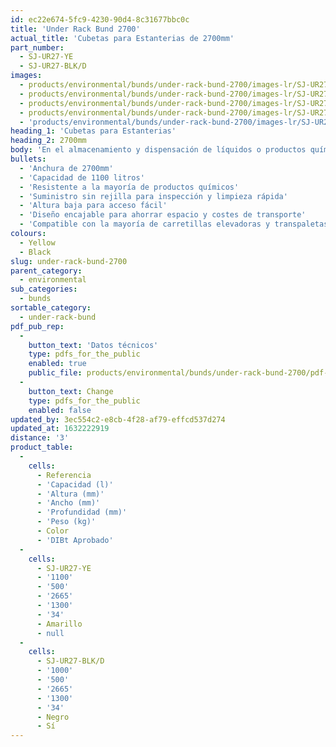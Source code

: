 ```yaml
---
id: ec22e674-5fc9-4230-90d4-8c31677bbc0c
title: 'Under Rack Bund 2700'
actual_title: 'Cubetas para Estanterias de 2700mm'
part_number:
  - SJ-UR27-YE
  - SJ-UR27-BLK/D
images:
  - products/environmental/bunds/under-rack-bund-2700/images-lr/SJ-UR27-YE_03.jpg
  - products/environmental/bunds/under-rack-bund-2700/images-lr/SJ-UR27-YE_02.jpg
  - products/environmental/bunds/under-rack-bund-2700/images-lr/SJ-UR27-BK.D_01.jpg
  - products/environmental/bunds/under-rack-bund-2700/images-lr/SJ-UR27-YE_04.jpg
  - 'products/environmental/bunds/under-rack-bund-2700/images-lr/SJ-UR27-BK,D_02.jpg'
heading_1: 'Cubetas para Estanterias'
heading_2: 2700mm
body: 'En el almacenamiento y dispensación de líquidos o productos químicos en estanterías, los cubetos son elementos de los que no puede prescindir. Se ubican fácilmente en suelo, debajo de las estanterías.'
bullets:
  - 'Anchura de 2700mm'
  - 'Capacidad de 1100 litros'
  - 'Resistente a la mayoría de productos químicos'
  - 'Suministro sin rejilla para inspección y limpieza rápida'
  - 'Altura baja para acceso fácil'
  - 'Diseño encajable para ahorrar espacio y costes de transporte'
  - 'Compatible con la mayoría de carretillas elevadoras y transpaletas'
colours:
  - Yellow
  - Black
slug: under-rack-bund-2700
parent_category:
  - environmental
sub_categories:
  - bunds
sortable_category:
  - under-rack-bund
pdf_pub_rep:
  -
    button_text: 'Datos técnicos'
    type: pdfs_for_the_public
    enabled: true
    public_file: products/environmental/bunds/under-rack-bund-2700/pdf-lr/EV-URB-2700mm-TD_ES.pdf
  -
    button_text: Change
    type: pdfs_for_the_public
    enabled: false
updated_by: 3ec554c2-e8cb-4f28-af79-effcd537d274
updated_at: 1632222919
distance: '3'
product_table:
  -
    cells:
      - Referencia
      - 'Capacidad (l)'
      - 'Altura (mm)'
      - 'Ancho (mm)'
      - 'Profundidad (mm)'
      - 'Peso (kg)'
      - Color
      - 'DIBt Aprobado'
  -
    cells:
      - SJ-UR27-YE
      - '1100'
      - '500'
      - '2665'
      - '1300'
      - '34'
      - Amarillo
      - null
  -
    cells:
      - SJ-UR27-BLK/D
      - '1000'
      - '500'
      - '2665'
      - '1300'
      - '34'
      - Negro
      - Sí
---
```

